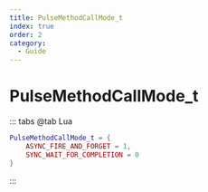 ```yaml
---
title: PulseMethodCallMode_t
index: true
order: 2
category:
  - Guide
---
```


# PulseMethodCallMode_t
::: tabs
@tab Lua
```lua
PulseMethodCallMode_t = {
    ASYNC_FIRE_AND_FORGET = 1,
    SYNC_WAIT_FOR_COMPLETION = 0
}
```
:::